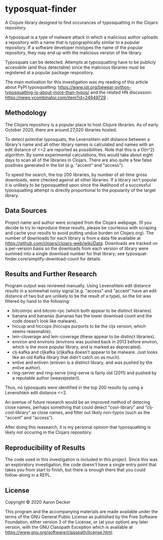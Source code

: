 # typosquat-finder

A Clojure library designed to find occurances of typosquatting in the Clojars repository.

A typosquat is a type of malware attack in which a malicious author uploads a repository with
a name that is typographically similar to a popular repository.
If a software developer mistypes the name of the popular repository, they may end up with the
malicious version of the library.

Typosquats can be detected. Attempts at typosquatting have to be publicly accessbile (and thus detectable) since the
malicious libraries must be registered at a popular package respository.

The main motivation for this investigation was my reading of this article about PyPI typosquatting:
https://www.iqt.org/bewear-python-typosquatting-is-about-more-than-typos/
and the related HN discussion: https://news.ycombinator.com/item?id=24649729 .

## Methodology
The Clojars repository is a popular place to host Clojure libraries.
As of early October 2020, there are around 27,020 libraries hosted.

To detect potential typosquats, the Levenshtein edit distance between a library's name and all other library names is calculated and names with an edit distance of <=2 are reported as possibilities.
Note that this is a O(n^2) algorithm. By some experimental calculations,
this would take about eight days to scan all of the libraries in Clojars.
There are also quite a few false positives generated in the list (e.g. "accent" and "access").

To speed the search, the top 200 libraries, by number of all-time gross downloads, were checked against
all other libraries. If a library isn't popular it is unlikely to be typosquatted upon since
the likelihood of a successful typosquatting attempt is directly proportional to the popularity of
the target library.

## Data Sources
Project name and author were scraped from the Clojars webpage.
(If you decide to try to reproduce these results, please be courteous with scraping and cache your
results to avoid putting undue burden on Clojars.org).
The number of downloads for each library is from a data file available at https://github.com/clojars/clojars-web/wiki/Data.
Downloads are tracked on a per-version basis so the downloads from each version of library were summed into a single download number for that library; see typosquat-finder.core/simplify-download-count for details.

## Results and Further Research
Program output was reviewed manually. Using Levenshtein edit distance results in a somewhat noisy
signal (e.g. "access" and "accent" have an edit distance of two but are unlikely to be the result
of a type), so the list was filtered by hand to the following:

- bitcoinrpc and bitcoin-rpc (which both appear to be distinct libraries).
- banana and bananas (bananas has the lower download count and the code doesn't look like malware).
- hiccup and hiccups (hiccups purports to be the cljs version, which seems reasonable).
- lein-cloverage and lein-coverage (these appear to be distinct libraries).
- environ and environs (environs was pushed back in 2013 before environ, which is the more popular library, and is marked as deprecated).
- clj-kafka and cljkafka (cljkafka doesn't appear to be malware. Just looks like an old Kafka library that didn't catch on as much).
- enlive and enliven (enliven is a distinct library, and was pushed by the enlive author).
- ring-server and ring-serve (ring-serve is fairly old (2011) and pushed by a reputable author (weavejester)).

Thus, no typosquats were identified in the top 200 results by using a Levenshtein edit distance <=2.

An avenue of future research would be an improved method of detecing close names,
perhaps something that could detect "cool-library" and "clj-cool-library" as close names, and filter out likely non-typos (such as the "accent" and "access").

After doing this reasearch, it is my personal opinion that typosquatting is likely not occuring in the Clojars repository.

## Reproducibility of Results
The code used in this investigation is included in this project.
Since this was an exploratory investigation, the code doesn't have a single entry point that takes
you from start to finish, but there is enough there that you could follow-along in a REPL.

## License

Copyright © 2020 Aaron Decker

This program and the accompanying materials are made available under the
terms of the GNU General Public License as published by
the Free Software Foundation, either version 3 of the License, or (at your
option) any later version, with the GNU Classpath Exception which is available
at https://www.gnu.org/software/classpath/license.html.
